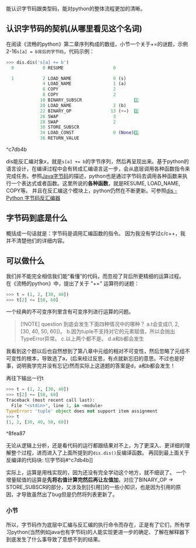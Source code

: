 能认识字节码跟类型码，能对python的整体流程更加的清晰。

## 认识字节码的契机(从哪里看见这个名词)
在阅读《流畅的python》第二章序列构成的数组，小节一个关于+=的谜题，示例2-16`s[a] = b背后的字节码`，代码示例：
```python
>>> dis.dis('s[a] += b')
  0           0 RESUME                   0

  1           2 LOAD_NAME                0 (s)
              4 LOAD_NAME                1 (a)
              6 COPY                     2
              8 COPY                     2
             10 BINARY_SUBSCR                    1️⃣
             20 LOAD_NAME                2 (b)
             22 BINARY_OP               13 (+=)  2️⃣
             26 SWAP                     3
             28 SWAP                     2
             30 STORE_SUBSCR
             34 LOAD_CONST               0 (None)3️⃣
             36 RETURN_VALUE
```

^c7db4b

dis能反汇编对象x，就是`s[a] += b`的字节序列，然后再呈现出来。基于python的语言设计，在编译过程中会有转成汇编语言这一步，会从底层调用各种函数指令来完成任务。参照[Java字节码](https://zh.wikipedia.org/wiki/Java%E5%AD%97%E8%8A%82%E7%A0%81)的描述，python也是通过字节码去调用各种函数来执行一个表达式或者函数。这里所说的**各种函数**，就是RESUME, LOAD_NAME, COPY等。 并且在反汇编这个模块上，python仍然在不断更新。可参照[dis - Python 字节码反汇编器](https://docs.python.org/zh-cn/3/library/dis.html#module-dis)
## 字节码到底是什么
概括成一句话就是：字节码是调用汇编函数的指令。
因为我没有学过c/c++，我并不清楚他们的详细内容。
## 可以做什么
我们并不能完全相信我们能“看懂”的代码，而忽视了背后所更精细的运算过程。
在《流畅的python》中，提出了关于 "+=" 运算符的谜题：
```python
>>> t = (1, 2, [30, 40])
>>> t[2] += [50, 60]
```

一个经典的不可变序列里含有可变序列进行运算的问题。

> [!NOTE] question
> 到底会发生下面四种情况中的哪种？
> a.t会变成(1, 2, [30, 40, 50, 60])。
> b.因为tuple不支持对它的元素赋值，所以会抛出TypeError异常。
> c.以上两个都不是。
> d.a和b都会发生

我看到这个题以后也自然想到了第八章中元组的相对不可变性，然后忽略了元组不可变性的根本，导致选了a，(后来经过反思，有点就新忘旧的意思。不过也是好事，说明我学完并没有忘记)然而实际上这道题的答案是d，a和b都会发生！

再往下输出一行t
```python
>>> t = (1, 2, [30, 40])
>>> t[2] += [50, 60]
Traceback (most recent call last):
  File "<stdin>", line 1, in <module>
TypeError: 'tuple' object does not support item assignment
>>> t
(1, 2, [30, 40, 50, 60])
```

^8fea87

无论从逻辑上分析，还是看代码的运行都跟结果对不上，为了更深入、更详细的理解整个过程，进而进入了上面所提到的`dis.dis()`反编译函数。
再回到最上面关于反编译的代码块:
![[字节码#^c7db4b]]

实际上，运算是用栈实现的，因为还没有完全学动这个地方，就不细说了。
一个增量赋值的运算是**先将右值计算完然后再让左值加**，对应了BINARY_OP -> STORE_SUBSCR的部分，又涉及到[[引用]]的一些小知识，也是因为引用的原因，才导致虽然出了bug但是仍然将列表更新了。

### 小节
所以，字节码作为底层中汇编与反汇编的执行命令而存在，正是有了它们，所有学习python(当然例如java也有字节码)的人能实现更进一步的确定、了解在解释器下到底发生了什么事导致了意想不到的结果。

